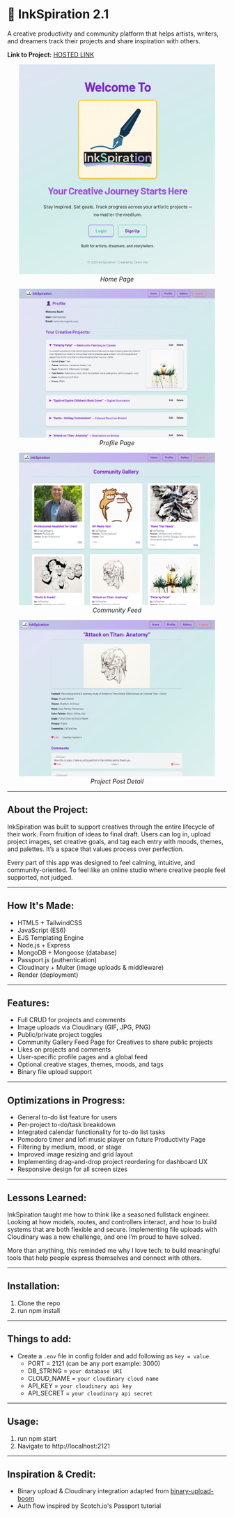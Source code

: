 # 🎨 InkSpiration 2.1

A creative productivity and community platform that helps artists, writers, and dreamers track their projects and share inspiration with others.

**Link to Project:** [HOSTED LINK](https://inkspiration-app.onrender.com/)

<!-- Screenshots (compact for readability) -->
<p align="center">
  <img src="https://github.com/CodingWCal/Inkspiration-2.1/blob/main/public/img/Screenshot%202025-05-13%20221522.png" width="450" alt="InkSpiration Home"/>
  <br/><em>Home Page</em>
</p>

<p align="center">
  <img src="https://github.com/CodingWCal/Inkspiration-2.1/blob/main/public/img/Screenshot%202025-05-13%20221621.png" width="450" alt="InkSpiration Profile"/>
  <br/><em>Profile Page</em>
</p>

<p align="center">
  <img src="https://github.com/CodingWCal/Inkspiration-2.1/blob/main/public/img/Screenshot%202025-05-13%20221736.png" width="450" alt="InkSpiration Feed"/>
  <br/><em>Community Feed</em>
</p>

<p align="center">
  <img src="https://github.com/CodingWCal/Inkspiration-2.1/blob/main/public/img/Screenshot%202025-05-13%20221757.png" width="450" alt="Project Post"/>
  <br/><em>Project Post Detail</em>
</p>

---

## About the Project:

InkSpiration was built to support creatives through the entire lifecycle of their work. From fruition of ideas to final draft. Users can log in, upload project images, set creative goals, and tag each entry with moods, themes, and palettes. It’s a space that values process over perfection.

Every part of this app was designed to feel calming, intuitive, and community-oriented. To feel like an online studio where creative people feel supported, not judged.

---

## How It's Made:

- HTML5 + TailwindCSS
- JavaScript (ES6)
- EJS Templating Engine
- Node.js + Express
- MongoDB + Mongoose (database)
- Passport.js (authentication)
- Cloudinary + Multer (image uploads & middleware)
- Render (deployment)

---

## Features:

- Full CRUD for projects and comments
- Image uploads via Cloudinary (GIF, JPG, PNG)
- Public/private project toggles
- Community Gallery Feed Page for Creatives to share public projects
- Likes on projects and comments
- User-specific profile pages and a global feed
- Optional creative stages, themes, moods, and tags
- Binary file upload support

---

## Optimizations in Progress:

- General to-do list feature for users
- Per-project to-do/task breakdown
- Integrated calendar functionality for to-do list tasks
- Pomodoro timer and lofi music player on future Productivity Page
- Filtering by medium, mood, or stage
- Improved image resizing and grid layout
- Implementing drag-and-drop project reordering for dashboard UX
- Responsive design for all screen sizes

---

## Lessons Learned:

InkSpiration taught me how to think like a seasoned fullstack engineer. Looking at how models, routes, and controllers interact, and how to build systems that are both flexible and secure. Implementing file uploads with Cloudinary was a new challenge, and one I’m proud to have solved.

More than anything, this reminded me why I love tech: to build meaningful tools that help people express themselves and connect with others.

---

## Installation:

1. Clone the repo
2. run npm install

---

## Things to add:

- Create a `.env` file in config folder and add following as `key = value`
  - PORT = 2121 (can be any port example: 3000)
  - DB_STRING = `your database URI`
  - CLOUD_NAME = `your cloudinary cloud name`
  - API_KEY = `your cloudinary api key`
  - API_SECRET = `your cloudinary api secret`

---

## Usage:

1. run npm start
2. Navigate to http://localhost:2121

---

## Inspiration & Credit:
- Binary upload & Cloudinary integration adapted from [binary-upload-boom](https://github.com/100devs/binary-upload-boom)
- Auth flow inspired by Scotch.io's Passport tutorial
